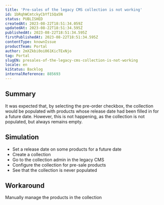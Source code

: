 ```yaml
---
title: 'Pre-sales of the legacy CMS collection is not working'
id: 1bRqhWCmtckyCbYf1SQa5N
status: PUBLISHED
createdAt: 2023-08-22T18:51:34.059Z
updatedAt: 2023-08-22T18:51:34.595Z
publishedAt: 2023-08-22T18:51:34.595Z
firstPublishedAt: 2023-08-22T18:51:34.595Z
contentType: knownIssue
productTeam: Portal
author: 2mXZkbi0oi061KicTExNjo
tag: Portal
slugEN: presales-of-the-legacy-cms-collection-is-not-working
locale: en
kiStatus: Backlog
internalReference: 885693
---
```


## Summary


It was expected that, by selecting the pre-order checkbox, the collection would be populated with products whose release date had been filled in for a future date.
However, this is not happening, as the collection is not populated, but always remains empty.


##

## Simulation



- Set a release date on some products for a future date
- Create a collection
- Go to the collection admin in the legacy CMS
- Configure the collection for pre-sale products
- See that the collection is never populated


##

## Workaround


Manually manage the products in the collection





